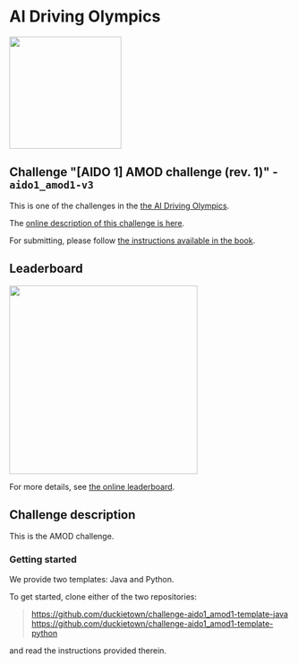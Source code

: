 <!-- do not modify - autogenerated -->


# AI Driving Olympics

<a href="http://aido.duckietown.org"><img width="200" src="https://www.duckietown.org/wp-content/uploads/2018/07/AIDO-768x512.png"/></a>


## Challenge "[AIDO 1] AMOD challenge (rev. 1)" - `aido1_amod1-v3`

This is one of the challenges in the [the AI Driving Olympics](http://aido.duckietown.org/).

The [online description of this challenge is here][online].

For submitting, please follow [the instructions available in the book][book].

## Leaderboard 

<img style="width: 24em" src="https://challenges.duckietown.org/v3/humans/challenges/aido1_amod1-v3/leaderboard/image.png"/>

For more details, see [the online leaderboard][leaderboard].


[leaderboard]: https://challenges.duckietown.org/v3/humans/challenges/aido1_amod1-v3/leaderboard


[book]: http://docs.duckietown.org/DT18/AIDO/out/

[online]: https://challenges.duckietown.org/v3/humans/challenges/aido1_amod1-v3

## Challenge description


This is the AMOD challenge.

 
### Getting started

We provide two templates: Java and Python.

To get started, clone either of the two repositories: 

> <https://github.com/duckietown/challenge-aido1_amod1-template-java>
> <https://github.com/duckietown/challenge-aido1_amod1-template-python>

and read the instructions provided therein.